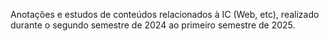 Anotações e estudos de conteúdos relacionados à IC (Web, etc), realizado durante o segundo semestre de 2024 ao primeiro semestre de 2025.